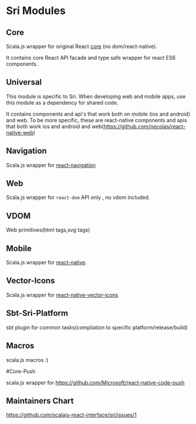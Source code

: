 # Sri Modules

## Core

Scala.js wrapper for original React [core](https://github.com/facebook/react) (no dom/react-native).

It contains core React API facade and type safe wrapper for react ES6 components. 


## Universal

This module is specific to Sri. When developing web and mobile apps, use this module as a dependency for shared code.
     
It contains components and api's that work both on mobile (ios and android) and web. To be more specific, these are react-native components and apis that both work ios and android and web(https://github.com/necolas/react-native-web)


## Navigation

Scala.js wrapper for [react-navigation](https://reactnavigation.org/)
     
    
## Web 
     
Scala.js wrapper for `react-dom` API only , no vdom included.


## VDOM

Web primitives(html tags,svg tags)

## Mobile

Scala.js wrapper for [react-native](https://facebook.github.io/react-native/).

## Vector-Icons

Scala.js wrapper for [react-native-vector-icons](https://github.com/oblador/react-native-vector-icons)

## Sbt-Sri-Platform

sbt plugin for common tasks(compilation to specific platform/release/build)

## Macros 

scala.js macros :) 

#Core-Push 

scala.js wrapper for https://github.com/Microsoft/react-native-code-push


## Maintainers Chart


https://github.com/scalajs-react-interface/sri/issues/1

